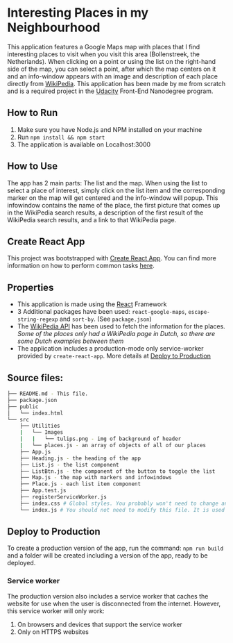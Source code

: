# Interesting Places in my Neighbourhood
This application features a Google Maps map with places that I find interesting places to visit when you visit this area (Bollenstreek, the Netherlands). When clicking on a point or using the list on the right-hand side of the map, you can select a point, after which the map centers on it and an info-window appears with an image and description of each place directly from [WikiPedia](https://www.wikipedia.org/).
This application has been made by me from scratch and is a required project in the [Udacity](https://udacity.com) Front-End Nanodegree program.

## How to Run

1. Make sure you have Node.js and NPM installed on your machine
2. Run `npm install && npm start`
3. The application is available on Localhost:3000

## How to Use
The app has 2 main parts: The list and the map.
When using the list to select a place of interest, simply click on the list item and the corresponding marker on the map will get centered and the info-window will popup. This infowindow contains the name of the place, the first picture that comes up in the WikiPedia search results, a description of the first result of the WikiPedia search results, and a link to that WikiPedia page.

## Create React App

This project was bootstrapped with [Create React App](https://github.com/facebookincubator/create-react-app). You can find more information on how to perform common tasks [here](https://github.com/facebookincubator/create-react-app/blob/master/packages/react-scripts/template/README.md).

## Properties

- This application is made using the [React](https://reactjs.org/) Framework
- 3 Additional packages have been used: `react-google-maps`, `escape-string-regexp` and `sort-by`. (See `package.json`)
- The [WikiPedia API](https://www.mediawiki.org/wiki/API:Main_page) has been used to fetch the information for the places. *Some of the places only had a WikiPedia page in Dutch, so there are some Dutch examples between them*
- The application includes a production-mode only service-worker provided by `create-react-app`. More details at [Deploy to Production](#deploy-to-production)

## Source files:
```bash
├── README.md - This file.
├── package.json
├── public
│   └── index.html
└── src
    ├── Utilities
    |   └── Images
    |   |   └── tulips.png - img of background of header
    |   └── places.js - an array of objects of all of our places
    ├── App.js
    ├── Heading.js - the heading of the app
    ├── List.js - the list component
    ├── ListBtn.js - the component of the button to toggle the list
    ├── Map.js - the map with markers and infowindows
    ├── Place.js - each list item component
    ├── App.test.js
    ├── registerServiceWorker.js
    ├── index.css # Global styles. You probably won't need to change anything here.
    └── index.js # You should not need to modify this file. It is used for DOM rendering only.
```

## Deploy to Production

To create a production version of the app, run the command: `npm run build` and a folder will be created including a version of the app, ready to be deployed.

### Service worker

The production version also includes a service worker that caches the website for use when the user is disconnected from the internet. However, this service worker will only work:
1. On browsers and devices that support the service worker
2. Only on HTTPS websites
